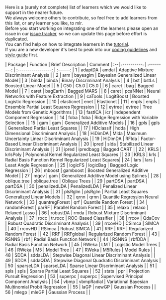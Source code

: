 Here is a (surely not complete) list of learners which we would like to support in the nearer future.  
We always welcome others to contribute, so feel free to add learners from this list, or any learner you like, to mlr.  
Before you start working on integrating one of the learners please open an issue in our [issue tracker](https://github.com/mlr-org/mlr/issues), so we can update this page before effort is duplicated.    
You can find help on how to integrate learners in the [tutorial](http://mlr-org.github.io/mlr-tutorial/devel/html/create_learner/index.html).  
If you are a new developer it's best to peak into our [coding guidelines](https://github.com/mlr-org/mlr/wiki/mlr-Coding-Guidelines) and [style guide](https://github.com/rdatsci/PackagesInfo/wiki/R-Style-Guide) first.



   |    Package     |  Function     |                          Brief Description            | Comment    |
:--|  :----------:  |  :---------:  |                          :-----------------:          | :------:   |
1  |      adaptDA   |       amdai   |           Adaptive Mixture Discriminant Analysis      |            |
2  |          arm   |    bayesglm   |                Bayesian Generalized Linear Model      |            |
3  |        binda   |       binda   |                     Binary Discriminant Analysis      |            |
4  |          bst   |       bstLs   |                             Boosted Linear Model      |            |
5  |          C50   |        C5.0   |                                             C5.0      |            |
6  |        caret   |         bag   |                                     Bagged Model      |            |
7  |        caret   |    bagEarth   |                                      Bagged MARS      |            |
8  |        caret   |     pcaNNet   |          Neural Networks with Feature Extraction      |            |
9  |      caTools   |  LogitBoost   |                      Boosted Logistic Regression      |            |
10 |   elasticnet   |        enet   |                                       Elasticnet      |            |
11 |        enpls   |       enpls   |        Ensemble Partial Least Squares Regression      |            |
12 |       evtree   |      evtree   |              Tree Models from Genetic Algorithms      |            |
13 |      fastICA   |         icr   |                 Independent Component Regression      |            |
14 |         foba   |        foba   |         Ridge Regression with Variable Selection      |            |
15 |          gam   |         gam   |                      Generalized Additive Models      |            |
16 |         gpls   |        gpls   |                Generalized Partial Least Squares      |            |
17 |    HDclassif   |        hdda   |           High Dimensional Discriminant Analysis      |            |
18 |      HiDimDA   |        Mlda   | Maximum Uncertainty Linear Discriminant Analysis      |            |
19 |      HiDimDA   |       RFlda   |        Factor-Based Linear Discriminant Analysis      |            |
20 |        ipred   |        slda   |          Stabilized Linear Discriminant Analysis      |            |
21 |        ipred   |   ipredbagg   |                                      Bagged CART      |            |
22 |         KRLS   |    krlsPoly   |      Polynomial Kernel Regularized Least Squares      |            |
23 |         KRLS   |        krls   | Radial Basis Function Kernel Regularized Least Squares|            |
24 |         lars   |        lars   |                             Least Angle Regression    |            |
25 |      logicFS   |    logicBag   |                        Bagged Logic Regression        |            |
26 |       mboost   |    gamboost   |               Boosted Generalized Additive Model      |            |
27 |         mgcv   |         gam   |         Generalized Additive Model using Splines      |            |
28 | oblique.tree   |  oblique.tree |                                      Oblique Trees    |            |
29 |      partDSA   |     partDSA   |                                          partDSA      |            |
30 | penalizedLDA   | PenalizedLDA  |            Penalized Linear Discriminant Analysis     |            |
31 |      plsRglm   |     plsRglm   | Partial Least Squares Generalized Linear Models       |            |
32 |         qrnn   |        qrnn   |               Quantile Regression Neural Network      |            |
33 | quantregForest |      qrf      |                              Quantile Random Forest   |            |
34 | randomForest   |     parRF     |                           Parallel Random Forest      |            |
35 |       relaxo   |    relaxo     |                                    Relaxed Lasso      |            |
36 |     robustDA   |      rmda     |             Robust Mixture Discriminant Analysis      |            |
37 |         rocc   |   tr.rocc     |                             ROC-Based Classifier      |            |
38 |        rrcov   |    QdaCov     |           Robust Quadratic Discriminant Analysis      |            |
39 |      rrcovHD   |    CSimca     |                                            SIMCA      |            |
40 |      rrcovHD   |    RSimca     |                                     Robust SIMCA      |            |
41 |          RRF   |       RRF     |                        Regularized Random Forest      |            |
42 |          RRF   | RRFglobal     |                        Regularized Random Forest      |            |
43 |        RSNNS   |       rbf     |                    Radial Basis Function Network      |            |
44 |        RSNNS   |    rbfDDA     |                    Radial Basis Function Network      |            |
45 |        RWeka   |       LMT     |                             Logistic Model Trees      |            |
46 |        RWeka   |        M5     |                                       Model Tree      |            |
47 |        RWeka   |   M5Rules     |                                      Model Rules      |            |
48 |         SDDA   |   sddaLDA     |   Stepwise Diagonal Linear Discriminant Analysis      |            |
49 |         SDDA   |   sddaQDA     | Stepwise Diagonal Quadratic Discriminant Analysis     |            |
50 |    sparseLDA   | sparseLDA     |              Sparse Linear Discriminant Analysis      |            |
51 |         spls   |      spls     |                     Sparse Partial Least Squares      |            |
52 |        stats   |       ppr     |                    Projection Pursuit Regression      |            |
53 |      superpc   |   superpc     |            Supervised Principal Component Analysis    |            |
54 |         vbmp   | vbmpRadial    | Variational Bayesian Multinomial Probit Regression    |            |
55 |        laGP    |    newGP      |                   Gaussian Process                    |            |
56 |        mlegp   |    mleGP      |                   Gaussian Process                    |            |